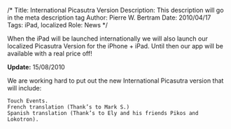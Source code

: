 /*
Title: International Picasutra Version
Description: This description will go in the meta description tag
Author: Pierre W. Bertram
Date: 2010/04/17
Tags: iPad, localized
Role: News
*/


When the iPad will be launched internationally we will also launch our localized Picasutra Version for the iPhone + iPad. Until then our app will be available with a real price off!

**Update:** 15/08/2010

We are working hard to put out the new International Picasutra version that will include:

    Touch Events.
    French translation (Thank’s to Mark S.)
    Spanish translation (Thank’s to Ely and his friends Pikos and Lokotron).


